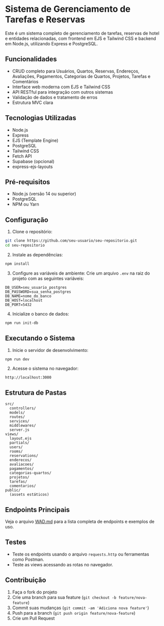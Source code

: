 # Sistema de Gerenciamento de Tarefas e Reservas

Este é um sistema completo de gerenciamento de tarefas, reservas de hotel e entidades relacionadas, com frontend em EJS e Tailwind CSS e backend em Node.js, utilizando Express e PostgreSQL.

## Funcionalidades

- CRUD completo para Usuários, Quartos, Reservas, Endereços, Avaliações, Pagamentos, Categorias de Quartos, Projetos, Tarefas e Comentários
- Interface web moderna com EJS e Tailwind CSS
- API RESTful para integração com outros sistemas
- Validação de dados e tratamento de erros
- Estrutura MVC clara

## Tecnologias Utilizadas

- Node.js
- Express
- EJS (Template Engine)
- PostgreSQL
- Tailwind CSS
- Fetch API
- Supabase (opcional)
- express-ejs-layouts

## Pré-requisitos

- Node.js (versão 14 ou superior)
- PostgreSQL
- NPM ou Yarn

## Configuração

1. Clone o repositório:
```bash
git clone https://github.com/seu-usuario/seu-repositorio.git
cd seu-repositorio
```

2. Instale as dependências:
```bash
npm install
```

3. Configure as variáveis de ambiente:
Crie um arquivo `.env` na raiz do projeto com as seguintes variáveis:
```
DB_USER=seu_usuario_postgres
DB_PASSWORD=sua_senha_postgres
DB_NAME=nome_do_banco
DB_HOST=localhost
DB_PORT=5432
```

4. Inicialize o banco de dados:
```bash
npm run init-db
```

## Executando o Sistema

1. Inicie o servidor de desenvolvimento:
```bash
npm run dev
```

2. Acesse o sistema no navegador:
```
http://localhost:3000
```

## Estrutura de Pastas

```
src/
  controllers/
  models/
  routes/
  services/
  middlewares/
  server.js
views/
  layout.ejs
  partials/
  users/
  rooms/
  reservations/
  enderecos/
  avaliacoes/
  pagamentos/
  categorias-quartos/
  projetos/
  tarefas/
  comentarios/
public/
  (assets estáticos)
```

## Endpoints Principais

Veja o arquivo [WAD.md](./WAD.md) para a lista completa de endpoints e exemplos de uso.

## Testes

- Teste os endpoints usando o arquivo `requests.http` ou ferramentas como Postman.
- Teste as views acessando as rotas no navegador.

## Contribuição

1. Faça o fork do projeto
2. Crie uma branch para sua feature (`git checkout -b feature/nova-feature`)
3. Commit suas mudanças (`git commit -am 'Adiciona nova feature'`)
4. Push para a branch (`git push origin feature/nova-feature`)
5. Crie um Pull Request
